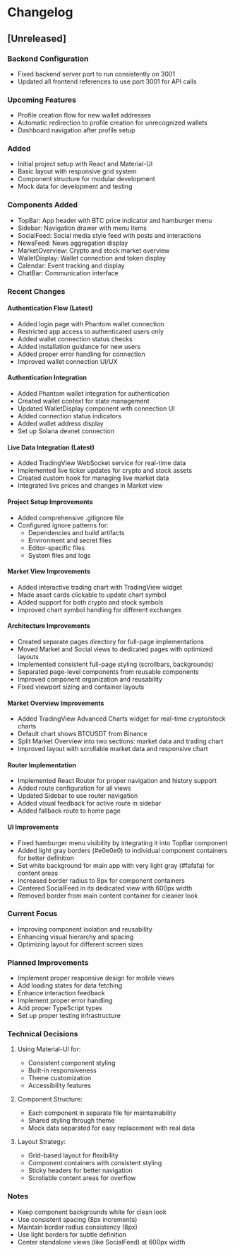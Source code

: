 # Changelog

## [Unreleased]

### Backend Configuration
- Fixed backend server port to run consistently on 3001
- Updated all frontend references to use port 3001 for API calls

### Upcoming Features
- Profile creation flow for new wallet addresses
- Automatic redirection to profile creation for unrecognized wallets
- Dashboard navigation after profile setup


### Added
- Initial project setup with React and Material-UI
- Basic layout with responsive grid system
- Component structure for modular development
- Mock data for development and testing

### Components Added
- TopBar: App header with BTC price indicator and hamburger menu
- Sidebar: Navigation drawer with menu items
- SocialFeed: Social media style feed with posts and interactions
- NewsFeed: News aggregation display
- MarketOverview: Crypto and stock market overview
- WalletDisplay: Wallet connection and token display
- Calendar: Event tracking and display
- ChatBar: Communication interface

### Recent Changes

#### Authentication Flow (Latest)
- Added login page with Phantom wallet connection
- Restricted app access to authenticated users only
- Added wallet connection status checks
- Added installation guidance for new users
- Added proper error handling for connection
- Improved wallet connection UI/UX

#### Authentication Integration
- Added Phantom wallet integration for authentication
- Created wallet context for state management
- Updated WalletDisplay component with connection UI
- Added connection status indicators
- Added wallet address display
- Set up Solana devnet connection

#### Live Data Integration (Latest)
- Added TradingView WebSocket service for real-time data
- Implemented live ticker updates for crypto and stock assets
- Created custom hook for managing live market data
- Integrated live prices and changes in Market view

#### Project Setup Improvements
- Added comprehensive .gitignore file
- Configured ignore patterns for:
  - Dependencies and build artifacts
  - Environment and secret files
  - Editor-specific files
  - System files and logs

#### Market View Improvements
- Added interactive trading chart with TradingView widget
- Made asset cards clickable to update chart symbol
- Added support for both crypto and stock symbols
- Improved chart symbol handling for different exchanges

#### Architecture Improvements
- Created separate pages directory for full-page implementations
- Moved Market and Social views to dedicated pages with optimized layouts
- Implemented consistent full-page styling (scrollbars, backgrounds)
- Separated page-level components from reusable components
- Improved component organization and reusability
- Fixed viewport sizing and container layouts

#### Market Overview Improvements
- Added TradingView Advanced Charts widget for real-time crypto/stock charts
- Default chart shows BTCUSDT from Binance
- Split Market Overview into two sections: market data and trading chart
- Improved layout with scrollable market data and responsive chart

#### Router Implementation
- Implemented React Router for proper navigation and history support
- Added route configuration for all views
- Updated Sidebar to use router navigation
- Added visual feedback for active route in sidebar
- Added fallback route to home page

#### UI Improvements
- Fixed hamburger menu visibility by integrating it into TopBar component
- Added light gray borders (#e0e0e0) to individual component containers for better definition
- Set white background for main app with very light gray (#fafafa) for content areas
- Increased border radius to 8px for component containers
- Centered SocialFeed in its dedicated view with 600px width
- Removed border from main content container for cleaner look

### Current Focus
- Improving component isolation and reusability
- Enhancing visual hierarchy and spacing
- Optimizing layout for different screen sizes

### Planned Improvements
- Implement proper responsive design for mobile views
- Add loading states for data fetching
- Enhance interaction feedback
- Implement proper error handling
- Add proper TypeScript types
- Set up proper testing infrastructure

### Technical Decisions
1. Using Material-UI for:
   - Consistent component styling
   - Built-in responsiveness
   - Theme customization
   - Accessibility features

2. Component Structure:
   - Each component in separate file for maintainability
   - Shared styling through theme
   - Mock data separated for easy replacement with real data

3. Layout Strategy:
   - Grid-based layout for flexibility
   - Component containers with consistent styling
   - Sticky headers for better navigation
   - Scrollable content areas for overflow

### Notes
- Keep component backgrounds white for clean look
- Use consistent spacing (8px increments)
- Maintain border radius consistency (8px)
- Use light borders for subtle definition
- Center standalone views (like SocialFeed) at 600px width

